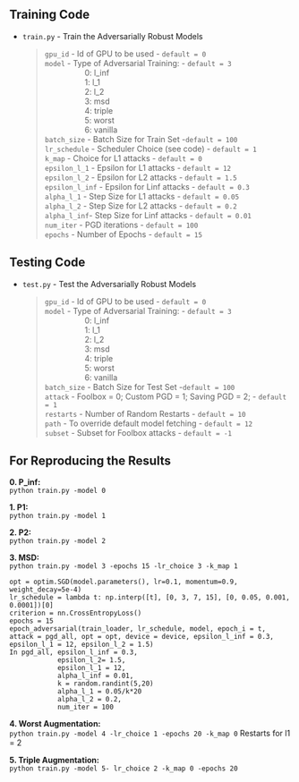 ## Training Code

+ `train.py` - Train the Adversarially Robust Models
  > `gpu_id` 	- Id of GPU to be used  - `default = 0`  
  > `model` 	- Type of Adversarial Training:  - `default = 3`   
&nbsp;&nbsp;&nbsp;&nbsp;&nbsp;&nbsp;&nbsp;&nbsp;&nbsp;&nbsp;&nbsp;&nbsp;&nbsp;&nbsp;&nbsp;&nbsp;&nbsp;&nbsp;0: l_inf  
&nbsp;&nbsp;&nbsp;&nbsp;&nbsp;&nbsp;&nbsp;&nbsp;&nbsp;&nbsp;&nbsp;&nbsp;&nbsp;&nbsp;&nbsp;&nbsp;&nbsp;&nbsp;1: l_1  
&nbsp;&nbsp;&nbsp;&nbsp;&nbsp;&nbsp;&nbsp;&nbsp;&nbsp;&nbsp;&nbsp;&nbsp;&nbsp;&nbsp;&nbsp;&nbsp;&nbsp;&nbsp;2: l_2   
&nbsp;&nbsp;&nbsp;&nbsp;&nbsp;&nbsp;&nbsp;&nbsp;&nbsp;&nbsp;&nbsp;&nbsp;&nbsp;&nbsp;&nbsp;&nbsp;&nbsp;&nbsp;3: msd  
&nbsp;&nbsp;&nbsp;&nbsp;&nbsp;&nbsp;&nbsp;&nbsp;&nbsp;&nbsp;&nbsp;&nbsp;&nbsp;&nbsp;&nbsp;&nbsp;&nbsp;&nbsp;4: triple  
&nbsp;&nbsp;&nbsp;&nbsp;&nbsp;&nbsp;&nbsp;&nbsp;&nbsp;&nbsp;&nbsp;&nbsp;&nbsp;&nbsp;&nbsp;&nbsp;&nbsp;&nbsp;5: worst  
&nbsp;&nbsp;&nbsp;&nbsp;&nbsp;&nbsp;&nbsp;&nbsp;&nbsp;&nbsp;&nbsp;&nbsp;&nbsp;&nbsp;&nbsp;&nbsp;&nbsp;&nbsp;6: vanilla  
  > `batch_size` - Batch Size for Train Set -`default = 100`  
  > `lr_schedule` - Scheduler Choice (see code) - `default = 1`  
  > `k_map` 	- Choice for L1 attacks - `default = 0`  
  > `epsilon_l_1` - Epsilon for L1 attacks - `default = 12`   
  > `epsilon_l_2` - Epsilon for L2 attacks - `default = 1.5`   
  > `epsilon_l_inf` - Epsilon for Linf attacks - `default = 0.3`    
  > `alpha_l_1`	- Step Size for L1 attacks - `default = 0.05`    
  > `alpha_l_2`	- Step Size for L2 attacks - `default = 0.2`   
  > `alpha_l_inf`- Step Size for Linf attacks - `default = 0.01`    
  > `num_iter` 	- PGD iterations - `default = 100`   
  > `epochs` 	- Number of Epochs - `default = 15`  


## Testing Code

+ `test.py` - Test the Adversarially Robust Models
  > `gpu_id` 	- Id of GPU to be used  - `default = 0`  
  > `model` 	- Type of Adversarial Training:  - `default = 3`   
&nbsp;&nbsp;&nbsp;&nbsp;&nbsp;&nbsp;&nbsp;&nbsp;&nbsp;&nbsp;&nbsp;&nbsp;&nbsp;&nbsp;&nbsp;&nbsp;&nbsp;&nbsp;0: l_inf  
&nbsp;&nbsp;&nbsp;&nbsp;&nbsp;&nbsp;&nbsp;&nbsp;&nbsp;&nbsp;&nbsp;&nbsp;&nbsp;&nbsp;&nbsp;&nbsp;&nbsp;&nbsp;1: l_1  
&nbsp;&nbsp;&nbsp;&nbsp;&nbsp;&nbsp;&nbsp;&nbsp;&nbsp;&nbsp;&nbsp;&nbsp;&nbsp;&nbsp;&nbsp;&nbsp;&nbsp;&nbsp;2: l_2   
&nbsp;&nbsp;&nbsp;&nbsp;&nbsp;&nbsp;&nbsp;&nbsp;&nbsp;&nbsp;&nbsp;&nbsp;&nbsp;&nbsp;&nbsp;&nbsp;&nbsp;&nbsp;3: msd  
&nbsp;&nbsp;&nbsp;&nbsp;&nbsp;&nbsp;&nbsp;&nbsp;&nbsp;&nbsp;&nbsp;&nbsp;&nbsp;&nbsp;&nbsp;&nbsp;&nbsp;&nbsp;4: triple  
&nbsp;&nbsp;&nbsp;&nbsp;&nbsp;&nbsp;&nbsp;&nbsp;&nbsp;&nbsp;&nbsp;&nbsp;&nbsp;&nbsp;&nbsp;&nbsp;&nbsp;&nbsp;5: worst  
&nbsp;&nbsp;&nbsp;&nbsp;&nbsp;&nbsp;&nbsp;&nbsp;&nbsp;&nbsp;&nbsp;&nbsp;&nbsp;&nbsp;&nbsp;&nbsp;&nbsp;&nbsp;6: vanilla  
  > `batch_size` - Batch Size for Test Set -`default = 100`  
  > `attack` - Foolbox = 0; Custom PGD = 1; Saving PGD = 2;  - `default = 1`  
  > `restarts` 	- Number of Random Restarts - `default = 10`  
  > `path` - To override default model fetching - `default = 12`   
  > `subset` - Subset for Foolbox attacks - `default = -1`   


## For Reproducing the Results

**0. P_inf:**  
`python train.py -model 0`
	
**1. P1:**  
`python train.py -model 1`

**2. P2:**  
`python train.py -model 2`
	
**3. MSD:**   
`python train.py -model 3 -epochs 15 -lr_choice 3 -k_map 1`

	opt = optim.SGD(model.parameters(), lr=0.1, momentum=0.9, weight_decay=5e-4)
	lr_schedule = lambda t: np.interp([t], [0, 3, 7, 15], [0, 0.05, 0.001, 0.0001])[0]
	criterion = nn.CrossEntropyLoss()
	epochs = 15
	epoch_adversarial(train_loader, lr_schedule, model, epoch_i = t, attack = pgd_all, opt = opt, device = device, epsilon_l_inf = 0.3, epsilon_l_1 = 12, epsilon_l_2 = 1.5)
	In pgd_all, epsilon_l_inf = 0.3, 
            	epsilon_l_2= 1.5, 
            	epsilon_l_1 = 12, 
                alpha_l_inf = 0.01,
                k = random.randint(5,20)
            	alpha_l_1 = 0.05/k*20
            	alpha_l_2 = 0.2, 
		        num_iter = 100

**4. Worst Augmentation:**  
`python train.py -model 4 -lr_choice 1 -epochs 20 -k_map 0` 
	Restarts for l1 = 2
	
**5. Triple Augmentation:**  
`python train.py -model 5- lr_choice 2 -k_map 0 -epochs 20`

